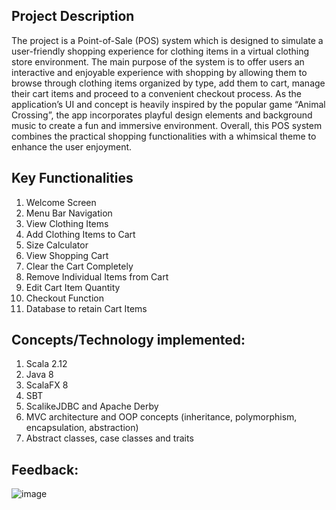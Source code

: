 ## Project Description  
The project is a Point-of-Sale (POS) system which is designed to simulate a user-friendly shopping experience for clothing items
in a virtual clothing store environment. The main purpose of the system is to offer users an interactive and enjoyable experience
with shopping by allowing them to browse through clothing items organized by type, add them to cart, manage their cart items and
proceed to a convenient checkout process. As the application’s UI and concept is heavily inspired by the popular game “Animal Crossing”,
the app incorporates playful design elements and background music to create a fun and immersive environment. Overall, this POS system combines the practical shopping functionalities with a whimsical theme to enhance the user enjoyment.  

## Key Functionalities
1)	Welcome Screen  
2)	Menu Bar Navigation  
3)	View Clothing Items  
4)	Add Clothing Items to Cart  
5)	Size Calculator  
6)	View Shopping Cart  
7)	Clear the Cart Completely  
8)	Remove Individual Items from Cart  
9)	Edit Cart Item Quantity  
10)	Checkout Function  
11)	 Database to retain Cart Items

## Concepts/Technology implemented: 
1) Scala 2.12  
2) Java 8  
3) ScalaFX 8  
4) SBT  
5) ScalikeJDBC and Apache Derby  
6) MVC architecture and OOP concepts (inheritance, polymorphism, encapsulation, abstraction)  
7) Abstract classes, case classes and traits

## Feedback:  
![image](https://github.com/user-attachments/assets/7fa3c917-f008-41c7-83dc-8f306bf3e910)
